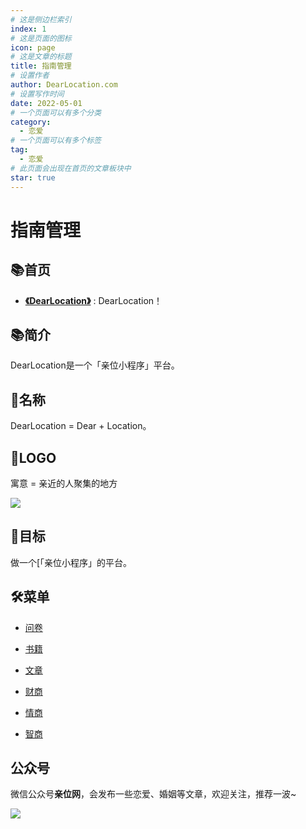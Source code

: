 ```yaml
---
# 这是侧边栏索引
index: 1
# 这是页面的图标
icon: page
# 这是文章的标题
title: 指南管理
# 设置作者
author: DearLocation.com
# 设置写作时间
date: 2022-05-01
# 一个页面可以有多个分类
category:
  - 恋爱
# 一个页面可以有多个标签
tag:
  - 恋爱
# 此页面会出现在首页的文章板块中
star: true
---
```

# 指南管理

## 📚首页

- **[《DearLocation》](../README.md)** : DearLocation！

## 📚简介
DearLocation是一个「亲位小程序」平台。

## 🎁名称

DearLocation = Dear + Location。

## 🎁LOGO

寓意 = 亲近的人聚集的地方

![](https://dearlocation.com/dearlocation.jpg)

## 🍺目标

做一个[「亲位小程序」的平台。


## 🛠菜单

- [问卷](/survey/README.md)

- [书籍](/book/README.md)

- [文章](/posts/README.md)

- [财商](/fq/README.md)

- [情商](/eq/README.md)

- [智商](/iq/README.md)

[//]: # (- [作者]&#40;/me/README.md&#41;)

[//]: # (## 微信群)

[//]: # ()
[//]: # (![]&#40;https://dearlocation.com/imgs/me/me_00.jpeg&#41;)

## 公众号

微信公众号**亲位网**，会发布一些恋爱、婚姻等文章，欢迎关注，推荐一波~

![](https://dearlocation.com/imgs/me/me_000.jpg)

[//]: # ()
[//]: # (## 联系我)

[//]: # ()
[//]: # (交流/加群/互看朋友圈，欢迎添加我的微信（备注“DearLocation”即可）。)

[//]: # ()
[//]: # (![]&#40;https://dearlocation.com/imgs/me/me_0.jpeg&#41;)
